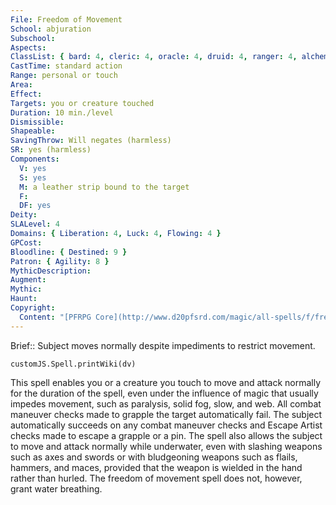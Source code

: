 ```yaml
---
File: Freedom of Movement
School: abjuration
Subschool: 
Aspects: 
ClassList: { bard: 4, cleric: 4, oracle: 4, druid: 4, ranger: 4, alchemist: 4, inquisitor: 4, alchemist: 4, occultist: 4, psychic: 4, mesmerist: 4, spiritualist: 4, medium: 4 }
CastTime: standard action
Range: personal or touch
Area: 
Effect: 
Targets: you or creature touched
Duration: 10 min./level
Dismissible: 
Shapeable: 
SavingThrow: Will negates (harmless)
SR: yes (harmless)
Components:
  V: yes
  S: yes
  M: a leather strip bound to the target
  F: 
  DF: yes
Deity: 
SLALevel: 4
Domains: { Liberation: 4, Luck: 4, Flowing: 4 }
GPCost: 
Bloodline: { Destined: 9 }
Patron: { Agility: 8 }
MythicDescription: 
Augment: 
Mythic: 
Haunt: 
Copyright:
  Content: "[PFRPG Core](http://www.d20pfsrd.com/magic/all-spells/f/freedom-of-movement)"
---
```

Brief:: Subject moves normally despite impediments to restrict movement.

```dataviewjs
customJS.Spell.printWiki(dv)
```

This spell enables you or a creature you touch to move and attack normally for the duration of the spell, even under the influence of magic that usually impedes movement, such as paralysis, solid fog, slow, and web. All combat maneuver checks made to grapple the target automatically fail. The subject automatically succeeds on any combat maneuver checks and Escape Artist checks made to escape a grapple or a pin.  The spell also allows the subject to move and attack normally while underwater, even with slashing weapons such as axes and swords or with bludgeoning weapons such as flails, hammers, and maces, provided that the weapon is wielded in the hand rather than hurled. The freedom of movement spell does not, however, grant water breathing.

